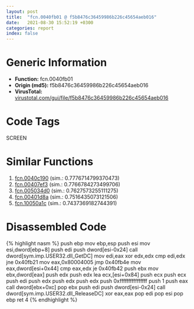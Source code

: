```yaml
---
layout: post
title:  "fcn.0040fb01 @ f5b8476c36459986b226c45654aeb016"
date:   2021-08-30 15:52:19 +0300
categories: report
index: false
---
```


# Generic Information
- **Function:** fcn.0040fb01
- **Origin (md5):** f5b8476c36459986b226c45654aeb016
- **VirusTotal:** [virustotal.com/gui/file/f5b8476c36459986b226c45654aeb016][virustotal_ref]

# Code Tags
<span class="tag" id="SCREEN">SCREEN</span>


# Similar Functions

1. [fcn.0040c190][similar_1_ref] (sim.: 0.7776714799370473)
2. [fcn.00407ef3][similar_2_ref] (sim.: 0.7766784273499706)
3. [fcn.005034d0][similar_3_ref] (sim.: 0.7627573255111275)
4. [fcn.00401d8a][similar_4_ref] (sim.: 0.7516435073121506)
5. [fcn.10050a1c][similar_5_ref] (sim.: 0.7437369182744391)


# Disassembled Code

{% highlight nasm %}
push ebp
mov ebp,esp
push esi
mov esi,dword[ebp+8]
push edi
push dword[esi-0x24]
call dword[sym.imp.USER32.dll_GetDC]
mov edi,eax
xor edx,edx
cmp edi,edx
jne 0x40fb21
mov eax,0x80004005
jmp 0x40fb4e
mov eax,dword[esi+0x44]
cmp eax,edx
je 0x40fb42
push ebx
mov ebx,dword[eax]
push edx
push edx
lea ecx,[esi+0x84]
push ecx
push ecx
push edi
push edx
push edx
push edx
push 0xffffffffffffffff
push 1
push eax
call dword[ebx+0xc]
pop ebx
push edi
push dword[esi-0x24]
call dword[sym.imp.USER32.dll_ReleaseDC]
xor eax,eax
pop edi
pop esi
pop ebp
ret 4
{% endhighlight %}


[similar_1_ref]: /report/fcn.0040c190@ba86269e5231930ee4def4088ddb8d19
[similar_2_ref]: /report/fcn.00407ef3@35bedc5498306afe90b32d21d460d74f
[similar_3_ref]: /report/fcn.005034d0@c60344b51fa39a329b92557d24ff7670
[similar_4_ref]: /report/fcn.00401d8a@f40e41234bc244856083b8839ad797e1
[similar_5_ref]: /report/fcn.10050a1c@e5d49e0823e602f2ee948ac39d32c1eb
[virustotal_ref]: https://www.virustotal.com/gui/file/f5b8476c36459986b226c45654aeb016